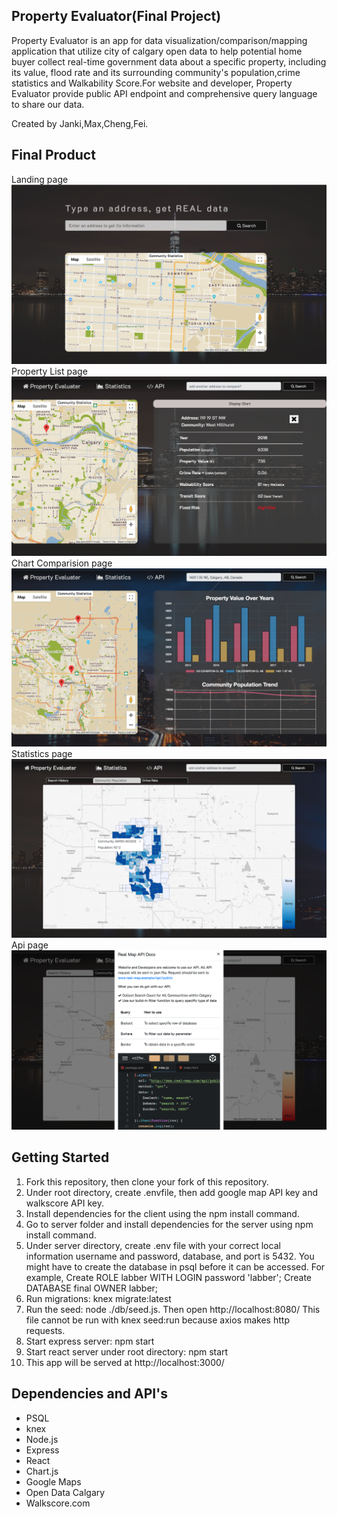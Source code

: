 ## Property Evaluator(Final Project)

Property Evaluator is an app for data visualization/comparison/mapping application that utilize city of calgary open data to help potential home buyer collect real-time government data about a specific property, including its value, flood rate and its surrounding community's population,crime statistics and Walkability Score.For website and developer, Property Evaluator provide public API endpoint and comprehensive query language to share our data.

Created by Janki,Max,Cheng,Fei.

## Final Product

Landing page
!["Screenshot of Property Evaluator"](https://github.com/jankilighthouse/Property_Evaluator/blob/master/docs/landing_page.png?raw=true)
Property List page
!["Screenshot of Property Evaluator"](https://github.com/jankilighthouse/Property_Evaluator/blob/master/docs/property_list%20page.png?raw=true)
Chart Comparision page
!["Screenshot of Property Evaluator"](https://github.com/jankilighthouse/Property_Evaluator/blob/master/docs/chart_comparision.png?raw=true)
Statistics page
!["Screenshot of Property Evaluator"](https://github.com/jankilighthouse/Property_Evaluator/blob/master/docs/stistics_page.png?raw=true)
Api page
!["Screenshot of Property Evaluator"](https://github.com/jankilighthouse/Property_Evaluator/blob/master/docs/api.png?raw=true)

## Getting Started

1. Fork this repository, then clone your fork of this repository.
2. Under root directory, create .envfile, then add google map API key and walkscore API key.
3. Install dependencies for the client using the npm install command.
4. Go to server folder and install dependencies for the server using npm install command.
5. Under server directory, create .env file with your correct local information username and password, database, and port is 5432. You might have to create the database in psql before it can be accessed. For example, Create ROLE labber WITH LOGIN password 'labber'; Create DATABASE final OWNER labber;
6. Run migrations: knex migrate:latest
7. Run the seed: node ./db/seed.js. Then open http://localhost:8080/
   This file cannot be run with knex seed:run because axios makes http requests.
8. Start express server: npm start
9. Start react server under root directory: npm start
10. This app will be served at http://localhost:3000/

## Dependencies and API's
- PSQL
- knex
- Node.js
- Express
- React
- Chart.js
- Google Maps
- Open Data Calgary
- Walkscore.com

